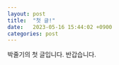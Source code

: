 ```yaml
---
layout: post
title:  "첫 글!"
date:   2023-05-16 15:44:02 +0900
categories: post
---
```

박줄기의 첫 글입니다. 반갑습니다.
